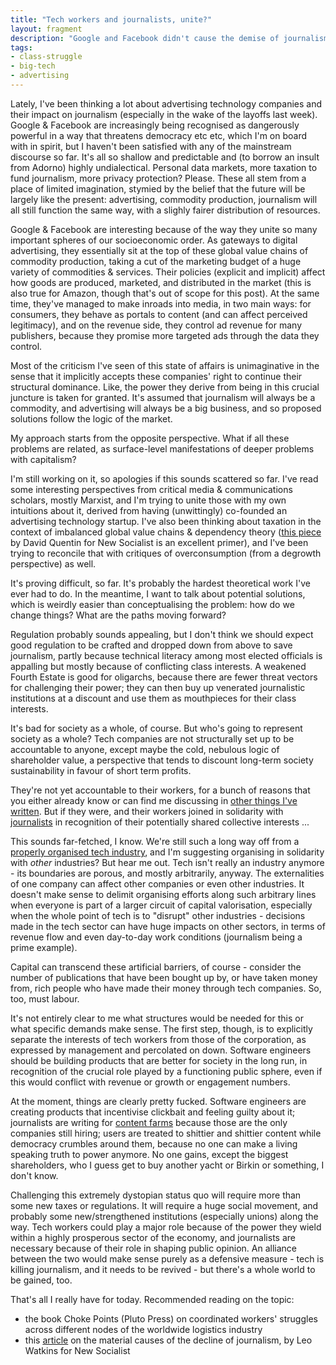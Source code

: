 ```yaml
---
title: "Tech workers and journalists, unite?"
layout: fragment
description: "Google and Facebook didn't cause the demise of journalism, but they are hastening it, and hurting journalists in the process. But it doesn't have to be this way."
tags:
- class-struggle
- big-tech
- advertising
---
```


Lately, I've been thinking a lot about advertising technology companies and their impact on journalism (especially in the wake of the layoffs last week). Google & Facebook are increasingly being recognised as dangerously powerful in a way that threatens democracy etc etc, which I'm on board with in spirit, but I haven't been satisfied with any of the mainstream discourse so far. It's all so shallow and predictable and (to borrow an insult from Adorno) highly undialectical. Personal data markets, more taxation to fund journalism, more privacy protection? Please. These all stem from a place of limited imagination, stymied by the belief that the future will be largely like the present: advertising, commodity production, journalism will all still function the same way, with a slighly fairer distribution of resources.

Google & Facebook are interesting because of the way they unite so many important spheres of our socioeconomic order. As gateways to digital advertising, they essentially sit at the top of these global value chains of commodity production, taking a cut of the marketing budget of a huge variety of commodities & services. Their policies (explicit and implicit) affect how goods are produced, marketed, and distributed in the market (this is also true for Amazon, though that's out of scope for this post). At the same time, they've managed to make inroads into media, in two main ways: for consumers, they behave as portals to content (and can affect perceived legitimacy), and on the revenue side, they control ad revenue for many publishers, because they promise more targeted ads through the data they control.

Most of the criticism I've seen of this state of affairs is unimaginative in the sense that it implicitly accepts these companies' right to continue their structural dominance. Like, the power they derive from being in this crucial juncture is taken for granted. It's assumed that journalism will always be a commodity, and advertising will always be a big business, and so proposed solutions follow the logic of the market.

My approach starts from the opposite perspective. What if all these problems are related, as surface-level manifestations of deeper problems with capitalism?

I'm still working on it, so apologies if this sounds scattered so far. I've read some interesting perspectives from critical media & communications scholars, mostly Marxist, and I'm trying to unite those with my own intuitions about it, derived from having (unwittingly) co-founded an advertising technology startup. I've also been thinking about taxation in the context of imbalanced global value chains & dependency theory ([this piece](https://newsocialist.org.uk/seventy-seven-nation-industrial-reserve-army/) by David Quentin for New Socialist is an excellent primer), and I've been trying to reconcile that with critiques of overconsumption (from a degrowth perspective) as well.

It's proving difficult, so far. It's probably the hardest theoretical work I've ever had to do. In the meantime, I want to talk about potential solutions, which is weirdly easier than conceptualising the problem: how do we change things? What are the paths moving forward?

Regulation probably sounds appealing, but I don't think we should expect good regulation to be crafted and dropped down from above to save journalism, partly because technical literacy among most elected officials is appalling but mostly because of conflicting class interests. A weakened Fourth Estate is good for oligarchs, because there are fewer threat vectors for challenging their power; they can then buy up venerated journalistic institutions at a discount and use them as mouthpieces for their class interests.

It's bad for society as a whole, of course. But who's going to represent society as a whole? Tech companies are not structurally set up to be accountable to anyone, except maybe the cold, nebulous logic of shareholder value, a perspective that tends to discount long-term society sustainability in favour of short term profits. 

They're not yet accountable to their workers, for a bunch of reasons that you either already know or can find me discussing in [other things I've written](https://novaramedia.com/2018/06/27/now-is-the-time-for-worker-power-in-the-tech-industry/). But if they were, and their workers joined in solidarity with [journalists](https://twitter.com/SrPablo/status/1088854585618374658) in recognition of their potentially shared collective interests ...

This sounds far-fetched, I know. We're still such a long way off from a [properly organised tech industry](https://notesfrombelow.org/article/prospects-for-organizing-the-tech-industry), and I'm suggesting organising in solidarity with _other_ industries? But hear me out. Tech isn't really an industry anymore - its boundaries are porous, and mostly arbitrarily, anyway. The externalities of one company can affect other companies or even other industries. It doesn't make sense to delimit organising efforts along such arbitrary lines when everyone is part of a larger circuit of capital valorisation, especially when the whole point of tech is to "disrupt" other industries - decisions made in the tech sector can have huge impacts on other sectors, in terms of revenue flow and even day-to-day work conditions (journalism being a prime example).

Capital can transcend these artificial barriers, of course - consider the number of publications that have been bought up by, or have taken money from, rich people who have made their money through tech companies. So, too, must labour.

It's not entirely clear to me what structures would be needed for this or what specific demands make sense. The first step, though, is to explicitly separate the interests of tech workers from those of the corporation, as expressed by management and percolated on down. Software engineers should be building products that are better for society in the long run, in recognition of the crucial role played by a functioning public sphere, even if this would conflict with revenue or growth or engagement numbers.

At the moment, things are clearly pretty fucked. Software engineers are creating products that incentivise clickbait and feeling guilty about it; journalists are writing for [content farms](https://popula.com/2019/01/28/how-to-suck-at-business-without-really-trying/) because those are the only companies still hiring; users are treated to shittier and shittier content while democracy crumbles around them, because no one can make a living speaking truth to power anymore. No one gains, except the biggest shareholders, who I guess get to buy another yacht or Birkin or something, I don't know.

Challenging this extremely dystopian status quo will require more than some new taxes or regulations. It will require a huge social movement, and probably some new/strengthened institutions (especially unions) along the way. Tech workers could play a major role because of the power they wield within a highly prosperous sector of the economy, and journalists are necessary because of their role in shaping public opinion. An alliance between the two would make sense purely as a defensive measure - tech is killing journalism, and it needs to be revived - but there's a whole world to be gained, too.

That's all I really have for today. Recommended reading on the topic:

* the book Choke Points (Pluto Press) on coordinated workers' struggles across different nodes of the worldwide logistics industry
* this [article](https://newsocialist.org.uk/democratising-british-journalism/) on the material causes of the decline of journalism, by Leo Watkins for New Socialist
